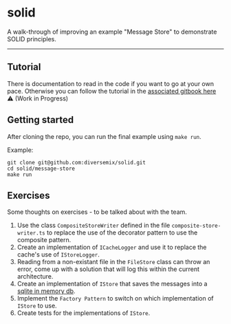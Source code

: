 # solid

A walk-through of improving an example "Message Store" to demonstrate SOLID principles.

----

## Tutorial

There is documentation to read in the code if you want to go at your own pace.
Otherwise you can follow the tutorial in the
[associated gitbook here](https://diversemix.gitbook.io/diversedev/typescript/solid-in-typescript) :warning: (Work in Progress)

## Getting started

After cloning the repo, you can run the final example using `make run`.

Example:

```{bash}
git clone git@github.com:diversemix/solid.git
cd solid/message-store
make run
```

## Exercises

Some thoughts on exercises - to be talked about with the team.

1. Use the class `CompositeStoreWriter` defined in the file `composite-store-writer.ts` to replace the use of the decorator pattern to use the composite pattern.
2. Create an implementation of `ICacheLogger` and use it to replace the cache's use of `IStoreLogger`.
3. Reading from a non-existant file in the `FileStore` class can throw an error, come up with a solution that will log this within the current architecture.
4. Create an implementation of `IStore` that saves the messages into a [sqlite in memory db](https://github.com/mapbox/node-sqlite3#usage).
5. Implement the `Factory Pattern` to switch on which implementation of `IStore` to use.
6. Create tests for the implementations of `IStore`.
